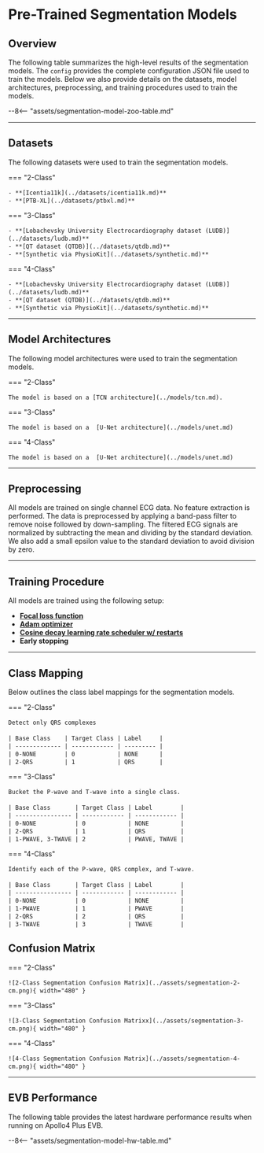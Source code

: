 # Pre-Trained Segmentation Models

## <span class="sk-h2-span">Overview</span>

The following table summarizes the high-level results of the segmentation models. The `config` provides the complete configuration JSON file used to train the models. Below we also provide details on the datasets, model architectures, preprocessing, and training procedures used to train the models.

--8<-- "assets/segmentation-model-zoo-table.md"

---

## <span class="sk-h2-span">Datasets</span>

The following datasets were used to train the segmentation models.

=== "2-Class"

    - **[Icentia11k](../datasets/icentia11k.md)**
    - **[PTB-XL](../datasets/ptbxl.md)**

=== "3-Class"

    - **[Lobachevsky University Electrocardiography dataset (LUDB)](../datasets/ludb.md)**
    - **[QT dataset (QTDB)](../datasets/qtdb.md)**
    - **[Synthetic via PhysioKit](../datasets/synthetic.md)**

=== "4-Class"

    - **[Lobachevsky University Electrocardiography dataset (LUDB)](../datasets/ludb.md)**
    - **[QT dataset (QTDB)](../datasets/qtdb.md)**
    - **[Synthetic via PhysioKit](../datasets/synthetic.md)**

---

## <span class="sk-h2-span">Model Architectures</span>

The following model architectures were used to train the segmentation models.

=== "2-Class"

    The model is based on a [TCN architecture](../models/tcn.md).

=== "3-Class"

    The model is based on a  [U-Net architecture](../models/unet.md)

=== "4-Class"

    The model is based on a  [U-Net architecture](../models/unet.md)


---

## <span class="sk-h2-span"> Preprocessing</span>

All models are trained on single channel ECG data. No feature extraction is performed. The data is preprocessed by applying a band-pass filter to remove noise followed by down-sampling. The filtered ECG signals are normalized by subtracting the mean and dividing by the standard deviation. We also add a small epsilon value to the standard deviation to avoid division by zero.

---

## <span class="sk-h2-span"> Training Procedure </span>

All models are trained using the following setup:

- **[Focal loss function](https://arxiv.org/pdf/1708.02002.pdf)**
- **[Adam optimizer](https://arxiv.org/pdf/1412.6980.pdf)**
- **[Cosine decay learning rate scheduler w/ restarts](https://arxiv.org/pdf/1608.03983.pdf)**
- **Early stopping**

---

<!-- ## <span class="sk-h2-span"> Evaluation Metrics </span>

For each dataset, 10% of the data is held out for testing. From the remaining, 20% of the data is randomly selected for validation. There is no mixing of subjects between the training, validation, and test sets. Furthermore, the test set is held fixed while training and validation are randomly split during training. We evaluate the models performance using a variety of metrics including loss, accuracy, F1 score, average precision (AP). -->

## <span class="sk-h2-span">Class Mapping</span>

Below outlines the class label mappings for the segmentation models.

=== "2-Class"

    Detect only QRS complexes

    | Base Class    | Target Class | Label     |
    | ------------- | ------------ | --------- |
    | 0-NONE        | 0            | NONE      |
    | 2-QRS         | 1            | QRS       |

=== "3-Class"

    Bucket the P-wave and T-wave into a single class.

    | Base Class       | Target Class | Label        |
    | ---------------- | ------------ | ------------ |
    | 0-NONE           | 0            | NONE         |
    | 2-QRS            | 1            | QRS          |
    | 1-PWAVE, 3-TWAVE | 2            | PWAVE, TWAVE |

=== "4-Class"

    Identify each of the P-wave, QRS complex, and T-wave.

    | Base Class       | Target Class | Label        |
    | ---------------- | ------------ | ------------ |
    | 0-NONE           | 0            | NONE         |
    | 1-PWAVE          | 1            | PWAVE        |
    | 2-QRS            | 2            | QRS          |
    | 3-TWAVE          | 3            | TWAVE        |



## <span class="sk-h2-span">Confusion Matrix</span>

=== "2-Class"

    ![2-Class Segmentation Confusion Matrix](../assets/segmentation-2-cm.png){ width="480" }

=== "3-Class"

    ![3-Class Segmentation Confusion Matrixx](../assets/segmentation-3-cm.png){ width="480" }

=== "4-Class"

    ![4-Class Segmentation Confusion Matrix](../assets/segmentation-4-cm.png){ width="480" }


---

## <span class="sk-h2-span">EVB Performance</span>

The following table provides the latest hardware performance results when running on Apollo4 Plus EVB.

--8<-- "assets/segmentation-model-hw-table.md"
